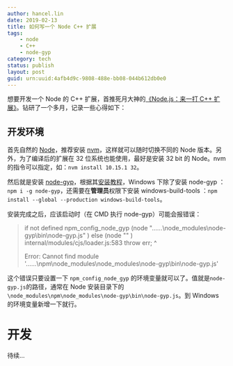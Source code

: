 ```yaml
---
author: hancel.lin
date: 2019-02-13
title: 如何写一个 Node C++ 扩展
tags:
    - node
    - C++
    - node-gyp
category: tech
status: publish
layout: post
guid: urn:uuid:4afb4d9c-9808-488e-bb08-044b612db0e0
---
```


想要开发一个 Node 的 C++ 扩展，首推死月大神的[《Node.js：来一打 C++ 扩展》](https://book.douban.com/subject/30247892/)。钻研了一个多月，记录一些心得如下：
<!--more-->
## 开发环境

首先自然的 [Node](http://nodejs.org)，推荐安装 [nvm](https://github.com/creationix/nvm)，这样就可以随时切换不同的 Node 版本。另外，为了编译后的扩展在 32 位系统也能使用，最好是安装 32 bit 的 Node。nvm 的指令可以指定，如：`nvm install 10.15.1 32`。

然后就是安装 [node-gyp](https://github.com/nodejs/node-gyp/)，根据其[安装教程](https://github.com/nodejs/node-gyp/#on-windows)，Windows 下除了安装 node-gyp ：`npm i -g node-gyp`，还需要在**管理员**权限下安装 windows-build-tools ：`npm install --global --production windows-build-tools`。

安装完成之后，应该启动时（在 CMD 执行 node-gyp）可能会报错误：
> if not defined npm_config_node_gyp (node "......\node_modules\node-gyp\bin\node-gyp.js"  )  else (node ""  )
> internal/modules/cjs/loader.js:583
>    throw err;
>    ^
>
> Error: Cannot find module '......\npm\node_modules\node_modules\node-gyp\bin\node-gyp.js'

这个错误只要设置一下 `npm_config_node_gyp` 的环境变量就可以了。值就是`node-gyp.js`的路径，通常在 Node 安装目录下的 `\node_modules\npm\node_modules\node-gyp\bin\node-gyp.js`。到 Windows 的环境变量新增一下就行。

# 开发

待续...
